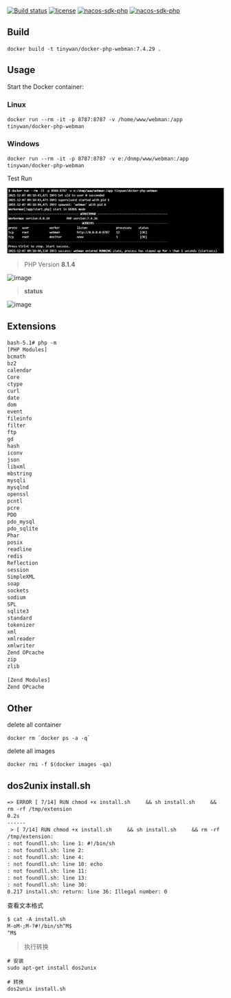 [![Build status](https://github.com/Tinywan/docker-php-webman/workflows/Docker/badge.svg)]()
[![license](https://img.shields.io/github/license/Tinywan/docker-php-webman)]()
[![nacos-sdk-php](https://img.shields.io/github/last-commit/tinywan/docker-php-webman/main)]()
[![nacos-sdk-php](https://img.shields.io/github/v/tag/tinywan/docker-php-webman?color=ff69b4)]()

## Build

```
docker build -t tinywan/docker-php-webman:7.4.29 .
```
## Usage

Start the Docker container:

### Linux

```
docker run --rm -it -p 8787:8787 -v /home/www/webman:/app tinywan/docker-php-webman
```

### Windows

```
docker run --rm -it -p 8787:8787 -v e:/dnmp/www/webman:/app tinywan/docker-php-webman
```

Test Run

![docker-run.png](./docker-run.png)

> PHP Version **8.1.4**

![image](https://user-images.githubusercontent.com/14959876/159652489-7df26dcb-b5e7-4f31-be96-3ecb63f3f7c5.png)

> **status**

![image](https://user-images.githubusercontent.com/14959876/159652735-86540cab-33c3-4b75-a0b7-41071300ee75.png)

## Extensions

```
bash-5.1# php -m
[PHP Modules]
bcmath       
bz2
calendar     
Core
ctype        
curl
date
dom
event        
fileinfo     
filter       
ftp
gd
hash
iconv        
json
libxml       
mbstring     
mysqli       
mysqlnd      
openssl      
pcntl        
pcre
PDO
pdo_mysql    
pdo_sqlite   
Phar
posix        
readline     
redis        
Reflection   
session      
SimpleXML    
soap
sockets      
sodium       
SPL
sqlite3      
standard     
tokenizer
xml
xmlreader
xmlwriter
Zend OPcache
zip
zlib

[Zend Modules]
Zend OPcache
```
## Other 

delete all container
```
docker rm `docker ps -a -q`
```

delete all images
```
docker rmi -f $(docker images -qa)
```

## dos2unix install.sh

```
=> ERROR [ 7/14] RUN chmod +x install.sh     && sh install.sh     && rm -rf /tmp/extension                                                                 0.2s 
------
 > [ 7/14] RUN chmod +x install.sh     && sh install.sh     && rm -rf /tmp/extension:
: not foundll.sh: line 1: #!/bin/sh
: not foundll.sh: line 2:
: not foundll.sh: line 4:
: not foundll.sh: line 10: echo
: not foundll.sh: line 11:
: not foundll.sh: line 13:
: not foundll.sh: line 30:
0.217 install.sh: return: line 36: Illegal number: 0
```
查看文本格式
```
$ cat -A install.sh 
M-oM-;M-?#!/bin/sh^M$
^M$
```

> 执行转换
```
# 安装
sudo apt-get install dos2unix

# 转换
dos2unix install.sh
```
